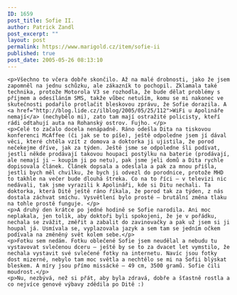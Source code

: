 ```yaml
---
ID: 1659
post_title: Sofie II.
author: Patrick Zandl
post_excerpt: ""
layout: post
permalink: https://www.marigold.cz/item/sofie-ii
published: true
post_date: 2005-05-26 08:13:10
---
```

	<p>Všechno to včera dobře skončilo. Až na malé drobnosti, jako že jsem zapomněl na jednu schůzku, ale zákazník to pochopil. Zklamala také technika, protože Motorola V3 se rozhodla, že bude dělat problémy s příjmem a odesíláním SMS, takže vůbec netuším, komu se mi nakonec ve skutečnosti podařilo protlačit bleskovou zprávu, že Sofie dorazila. A <a href="http://blog.lide.cz/ilblog/2005/05/25/112">WiFi u Apolináře nemají</a> (nechybělo mi), zato tam mají ostražité policisty, kteří rádi odtahují auta na Rohanský ostrov. Fujho. </p>
	<p>Celé to začalo docela nenápadně. Ráno odešla Dita na tiskovou konferenci McAffee (či jak se to píše), ještě odpoledne jsem jí dával věci, které chtěla vzít z domova a doktorka ji ujistila, že porod nečekejme dříve, jak za týden. Ještě jsme se odpoledne šli podívat, jestli někde prodávají takovou houpací postýlku na baterie (prodávají, ale nemají ji – koupím ji po netu), pak jsme jeli domů a Dita rychle dopisovala článek. Článek dopsala a odeslala a pak za mnou přišla, jestli bych měl chvilku, že bych ji odvezl do porodnice, protože MHD to takhle na večer bude dlouhá štreka. Co na to říci – v televizi nic nedávali, tak jsme vyrazili k Apolináři, kde si Ditu nechali. Ta doktorka, která Ditě ještě ráno říkala, že porod tak za týden, z nás dostala záchvat smíchu. Vysvětlení bylo prosté – brutální změna tlaku na tohle prostě funguje. </p>
	<p>A druhý den krátce po jedné hodině se Sofie narodila. Ani moc neplakala, jen tolik, aby doktoři byli spokojeni, že je v pořádku, nechala se zvážit, změřit a zabalit do zavinovačky a pak už jsem si ji houpal já. Usmívala se, vyplazovala jazyk a sem tam se jedním očkem podívala na změněný svět kolem sebe.</p>
	<p>Fotku sem nedám. Fotku oblečené Sofie jsem neudělal a nebudu tu vystavovat svlečenou dceru – ještě by se to za dvacet let vymstilo, že nechala vystavit své svlečené fotky na internetu. Navíc jsou fotky dost mizerné, nebylo tam moc světla a nechtělo se mi na Sofii blýskat bleskem. A míry jsou přímo missácké – 49 cm, 3500 gramů. Sofie čili moudrost.</p>
	<p>Nu, nezbývá, než si přát, aby byla zdravá, dobře a šťastně rostla a co nejvíce genové výbavy zdědila po Ditě :)
</p>
